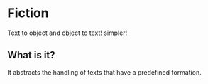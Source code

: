 Fiction
=======

Text to object and object to text! simpler!

## What is it?
It abstracts the handling of texts that have a predefined formation.


